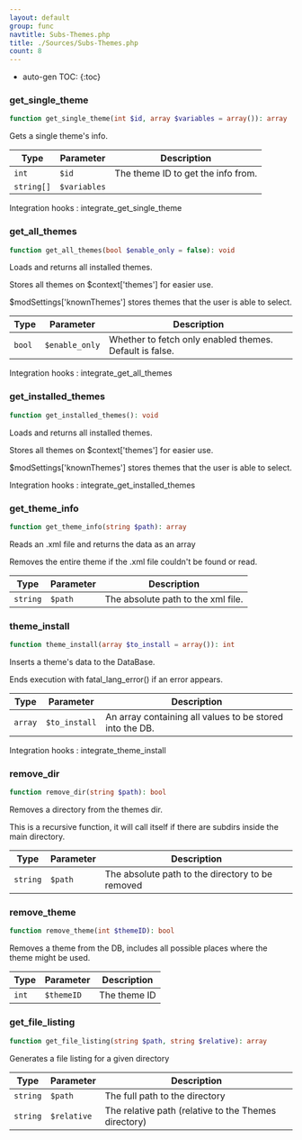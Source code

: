 ```yaml
---
layout: default
group: func
navtitle: Subs-Themes.php
title: ./Sources/Subs-Themes.php
count: 8
---
```

* auto-gen TOC:
{:toc}
### get_single_theme

```php
function get_single_theme(int $id, array $variables = array()): array
```
Gets a single theme's info.



Type|Parameter|Description
---|---|---
`int`|`$id`|The theme ID to get the info from\.
`string[]`|`$variables`|

Integration hooks
: integrate_get_single_theme

### get_all_themes

```php
function get_all_themes(bool $enable_only = false): void
```
Loads and returns all installed themes.

Stores all themes on $context['themes'] for easier use.

$modSettings['knownThemes'] stores themes that the user is able to select.

Type|Parameter|Description
---|---|---
`bool`|`$enable_only`|Whether to fetch only enabled themes\. Default is false\.

Integration hooks
: integrate_get_all_themes

### get_installed_themes

```php
function get_installed_themes(): void
```
Loads and returns all installed themes.

Stores all themes on $context['themes'] for easier use.

$modSettings['knownThemes'] stores themes that the user is able to select.

Integration hooks
: integrate_get_installed_themes

### get_theme_info

```php
function get_theme_info(string $path): array
```
Reads an .xml file and returns the data as an array

Removes the entire theme if the .xml file couldn't be found or read.

Type|Parameter|Description
---|---|---
`string`|`$path`|The absolute path to the xml file\.

### theme_install

```php
function theme_install(array $to_install = array()): int
```
Inserts a theme's data to the DataBase.

Ends execution with fatal_lang_error() if an error appears.

Type|Parameter|Description
---|---|---
`array`|`$to_install`|An array containing all values to be stored into the DB\.

Integration hooks
: integrate_theme_install

### remove_dir

```php
function remove_dir(string $path): bool
```
Removes a directory from the themes dir.

This is a recursive function, it will call itself if there are subdirs inside the main directory.

Type|Parameter|Description
---|---|---
`string`|`$path`|The absolute path to the directory to be removed

### remove_theme

```php
function remove_theme(int $themeID): bool
```
Removes a theme from the DB, includes all possible places where the theme might be used.



Type|Parameter|Description
---|---|---
`int`|`$themeID`|The theme ID

### get_file_listing

```php
function get_file_listing(string $path, string $relative): array
```
Generates a file listing for a given directory



Type|Parameter|Description
---|---|---
`string`|`$path`|The full path to the directory
`string`|`$relative`|The relative path \(relative to the Themes directory\)

